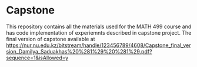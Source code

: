 # Capstone
This repository contains all the materials used for the MATH 499 course and has code implementation of experiemnts described in capstone project.
The final version of capstone available at https://nur.nu.edu.kz/bitstream/handle/123456789/4608/Capstone_final_version_Damilya_Saduakhas%20%281%29%20%281%29.pdf?sequence=1&isAllowed=y
